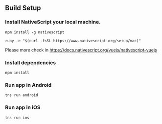 ## Build Setup

### Install NativeScript your local machine.
```
npm install -g nativescript
```
```
ruby -e "$(curl -fsSL https://www.nativescript.org/setup/mac)"
```
Please more check in https://docs.nativescript.org/vuejs/nativescript-vuejs

### Install dependencies
```
npm install
```

### Run app in Android
```
tns run android
```

### Run app in iOS
```
tns run ios
```

